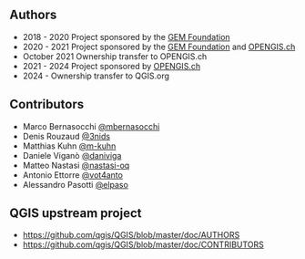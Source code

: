 ## Authors

- 2018 - 2020 Project sponsored by the [GEM Foundation](https://github.com/gem/)
- 2020 - 2021 Project sponsored by the [GEM Foundation](https://github.com/gem/) and [OPENGIS.ch](https://github.com/opengisch/)
- October 2021 Ownership transfer to OPENGIS.ch
- 2021 - 2024 Project sponsored by [OPENGIS.ch](https://github.com/opengisch/)
- 2024 - Ownership transfer to QGIS.org

## Contributors

- Marco Bernasocchi [@mbernasocchi](https://github.com/mbernasocchi/)
- Denis Rouzaud [@3nids](https://github.com/3nids)
- Matthias Kuhn [@m-kuhn](https://github.com/m-kuhn)
- Daniele Viganò [@daniviga](https://github.com/daniviga)
- Matteo Nastasi [@nastasi-oq](https://github.com/nastasi-oq)
- Antonio Ettorre [@vot4anto](https://github.com/vot4anto)
- Alessandro Pasotti [@elpaso](https://github.com/elpaso)

## QGIS upstream project

- https://github.com/qgis/QGIS/blob/master/doc/AUTHORS
- https://github.com/qgis/QGIS/blob/master/doc/CONTRIBUTORS
